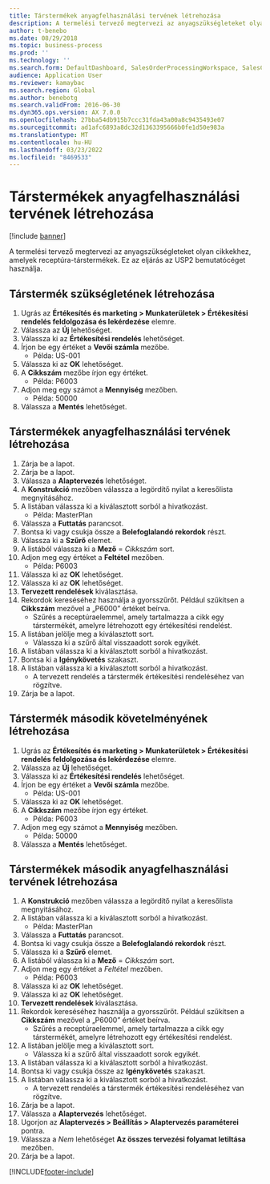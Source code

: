 ```yaml
---
title: Társtermékek anyagfelhasználási tervének létrehozása
description: A termelési tervező megtervezi az anyagszükségleteket olyan cikkekhez, amelyek receptúra-társtermékek.
author: t-benebo
ms.date: 08/29/2018
ms.topic: business-process
ms.prod: ''
ms.technology: ''
ms.search.form: DefaultDashboard, SalesOrderProcessingWorkspace, SalesCreateOrder, SalesTable, ReqCreatePlanWorkspace, ReqTransPlanCard, SysQueryForm, ReqTransPo
audience: Application User
ms.reviewer: kamaybac
ms.search.region: Global
ms.author: benebotg
ms.search.validFrom: 2016-06-30
ms.dyn365.ops.version: AX 7.0.0
ms.openlocfilehash: 27bba54db915b7ccc31fda43a00a8c9435493e07
ms.sourcegitcommit: ad1afc6893a8dc32d1363395666b0fe1d50e983a
ms.translationtype: MT
ms.contentlocale: hu-HU
ms.lasthandoff: 03/23/2022
ms.locfileid: "8469533"
---
```

# <a name="create-a-material-plan-for-co-products"></a>Társtermékek anyagfelhasználási tervének létrehozása

[!include [banner](../../includes/banner.md)]

A termelési tervező megtervezi az anyagszükségleteket olyan cikkekhez, amelyek receptúra-társtermékek. Ez az eljárás az USP2 bemutatócéget használja.

## <a name="create-requirement-for-a-co-product"></a>Társtermék szükségletének létrehozása

1. Ugrás az **Értékesítés és marketing \> Munkaterületek \> Értékesítési rendelés feldolgozása és lekérdezése** elemre.
1. Válassza az **Új** lehetőséget.
1. Válassza ki az **Értékesítési rendelés** lehetőséget.
1. Írjon be egy értéket a **Vevői számla** mezőbe.
    * Példa: US-001  
1. Válassza ki az **OK** lehetőséget.
1. A **Cikkszám** mezőbe írjon egy értéket.
    * Példa: P6003  
1. Adjon meg egy számot a **Mennyiség** mezőben.
    * Példa: 50000  
1. Válassza a **Mentés** lehetőséget.

## <a name="create-a-material-plan-for-co-products"></a>Társtermékek anyagfelhasználási tervének létrehozása

1. Zárja be a lapot.
1. Zárja be a lapot.
1. Válassza a **Alaptervezés** lehetőséget.
1. A **Konstrukció** mezőben válassza a legördítő nyilat a keresőlista megnyitásához.
1. A listában válassza ki a kiválasztott sorból a hivatkozást.
    * Példa: MasterPlan  
1. Válassza a **Futtatás** parancsot.
1. Bontsa ki vagy csukja össze a **Belefoglalandó rekordok** részt.
1. Válassza ki a **Szűrő** elemet.
1. A listából válassza ki a **Mező** = *Cikkszám* sort.
1. Adjon meg egy értéket a **Feltétel** mezőben.
    * Példa: P6003  
1. Válassza ki az **OK** lehetőséget.
1. Válassza ki az **OK** lehetőséget.
1. **Tervezett rendelések** kiválasztása.
1. Rekordok kereséséhez használja a gyorsszűrőt. Például szűkítsen a **Cikkszám** mezővel a „P6000” értéket beírva.
    * Szűrés a receptúraelemmel, amely tartalmazza a cikk egy társtermékét, amelyre létrehozott egy értékesítési rendelést.  
1. A listában jelölje meg a kiválasztott sort.
    * Válassza ki a szűrő által visszaadott sorok egyikét.  
1. A listában válassza ki a kiválasztott sorból a hivatkozást.
1. Bontsa ki a **Igénykövetés** szakaszt.
1. A listában válassza ki a kiválasztott sorból a hivatkozást.
    * A tervezett rendelés a társtermék értékesítési rendeléséhez van rögzítve.  
1. Zárja be a lapot.

## <a name="create-a-second-requirement-for-a-co-product"></a>Társtermék második követelményének létrehozása

1. Ugrás az **Értékesítés és marketing \> Munkaterületek \> Értékesítési rendelés feldolgozása és lekérdezése** elemre.
1. Válassza az **Új** lehetőséget.
1. Válassza ki az **Értékesítési rendelés** lehetőséget.
1. Írjon be egy értéket a **Vevői számla** mezőbe.
    * Példa: US-001  
1. Válassza ki az **OK** lehetőséget.
1. A **Cikkszám** mezőbe írjon egy értéket.
    * Példa: P6003  
1. Adjon meg egy számot a **Mennyiség** mezőben.
    * Példa: 50000  
1. Válassza a **Mentés** lehetőséget.

## <a name="create-a-second-material-plan-for-co-products"></a>Társtermékek második anyagfelhasználási tervének létrehozása

1. A **Konstrukció** mezőben válassza a legördítő nyilat a keresőlista megnyitásához.
2. A listában válassza ki a kiválasztott sorból a hivatkozást.
    * Példa: MasterPlan  
3. Válassza a **Futtatás** parancsot.
4. Bontsa ki vagy csukja össze a **Belefoglalandó rekordok** részt.
5. Válassza ki a **Szűrő** elemet.
6. A listából válassza ki a **Mező** = *Cikkszám* sort.
7. Adjon meg egy értéket a *Feltétel* mezőben.
    * Példa: P6003  
8. Válassza ki az **OK** lehetőséget.
9. Válassza ki az **OK** lehetőséget.
10. **Tervezett rendelések** kiválasztása.
11. Rekordok kereséséhez használja a gyorsszűrőt. Például szűkítsen a **Cikkszám** mezővel a „P6000” értéket beírva.
    * Szűrés a receptúraelemmel, amely tartalmazza a cikk egy társtermékét, amelyre létrehozott egy értékesítési rendelést.  
12. A listában jelölje meg a kiválasztott sort.
    * Válassza ki a szűrő által visszaadott sorok egyikét.  
13. A listában válassza ki a kiválasztott sorból a hivatkozást.
14. Bontsa ki vagy csukja össze az **Igénykövetés** szakaszt.
15. A listában válassza ki a kiválasztott sorból a hivatkozást.
    * A tervezett rendelés a társtermék értékesítési rendeléséhez van rögzítve.  
16. Zárja be a lapot.
17. Válassza a **Alaptervezés** lehetőséget.
18. Ugorjon az **Alaptervezés \> Beállítás \> Alaptervezés paraméterei** pontra.
19. Válassza a *Nem* lehetőséget **Az összes tervezési folyamat letiltása** mezőben.
20. Zárja be a lapot.


[!INCLUDE[footer-include](../../../includes/footer-banner.md)]